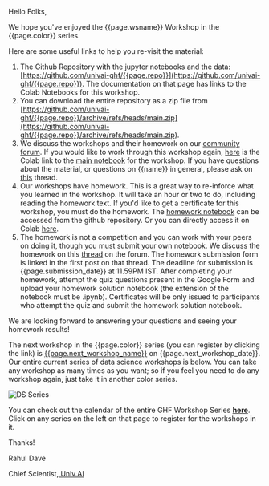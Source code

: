 Hello Folks,

We hope you've enjoyed the {{page.wsname}} Workshop in the {{page.color}} series.

Here are some useful links to help you re-visit the material:

1. The  Github Repository with the jupyter notebooks and the data:[https://github.com/univai-ghf/{{page.repo}}](https://github.com/univai-ghf/{{page.repo}}). The documentation on that page has links to the Colab Notebooks for this workshop.
2. You can download the entire repository as a zip file from [https://github.com/univai-ghf/{{page.repo}}/archive/refs/heads/main.zip](https://github.com/univai-ghf/{{page.repo}}/archive/refs/heads/main.zip).
3. We discuss the workshops and their homework on our [community forum](https://discourse.univ.ai). If you would like to work through this workshop again, [here](https://colab.research.google.com/github/univai-ghf/{{page.repo}}/blob/main/{{page.main_notebook_file}}) is the Colab link to the [main notebook](https://github.com/univai-ghf/{{page.repo}}/blob/main/{{page.main_notebook_file}}) for the workshop. If you have questions about the material, or questions on {{name}} in general, please ask on [this]({{page.thread_main}}) thread.
4. Our workshops have homework. This is a great way to re-inforce what you learned in the workshop. It will take an hour or two to do, including reading the homework text. If you'd like to get a certificate for this workshop, you must do the homework. The [homework notebook](https://github.com/univai-ghf/{{page.repo}}/blob/main/{{page.homework_notebook_file}}) can be accessed from the github repository. Or you can directly access it on Colab [here](https://colab.research.google.com/github/univai-ghf/{{page.repo}}/blob/main/{{page.homework_notebook_file}}).
5. The homework is not a competition and you can work with your peers on doing it, though you must submit your own notebook. We discuss the homework on this [thread]({{page.thread_homework}}) on the forum. The homework submission form is linked in the first post on that thread. The deadline for submission is  {{page.submission_date}} at 11.59PM IST. After completing your homework, attempt the quiz questions present in the Google Form and upload your homework solution notebook (the extension of the notebook must be .ipynb). Certificates will be only issued to participants who attempt the quiz and submit the homework solution notebook.

We are looking forward to answering your questions and seeing your homework results!

The next workshop in the {{page.color}} series (you can register by clicking the link) is [{{page.next_workshop_name}}]({{page.next_workshop_link}}) on {{page.next_workshop_date}}. Our entire current series of data science workshops is below. You can take any workshop as many times as you want; so if you feel you need to do any workshop again, just take it in another color series.

![DS Series](https://github.com/univai-ghf/ghfmedia/raw/main/images/ds-series.png)

You can check out the calendar of the entire GHF Workshop Series [ **here**](https://community.univ.ai/sequences/). Click on any series on the left on that page to register for the workshops in it.

Thanks!

Rahul Dave

Chief Scientist,[ Univ.AI](https://univ.ai/)
